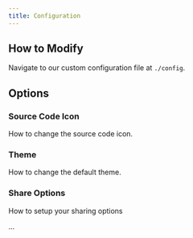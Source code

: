 ```yaml
---
title: Configuration
---
```


## How to Modify

Navigate to our custom configuration file at `./config`.

## Options

### Source Code Icon

How to change the source code icon.

### Theme

How to change the default theme.

### Share Options

How to setup your sharing options

...
